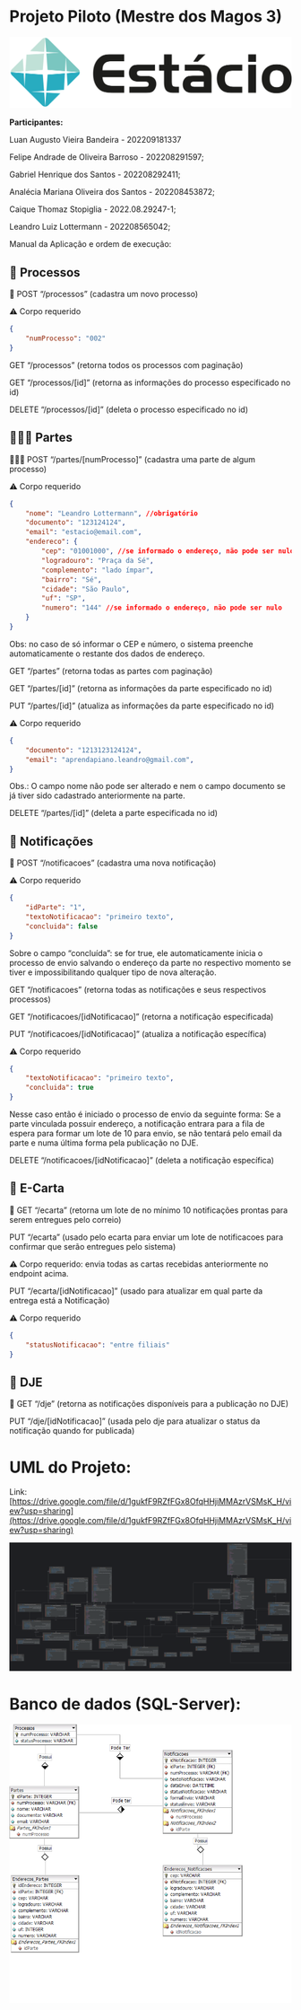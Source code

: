 # Projeto Piloto (Mestre dos Magos 3)

![estacio-logo.png](readme-images/estacio-logo.png)

**Participantes:**

Luan Augusto Vieira Bandeira - 202209181337

Felipe Andrade de Oliveira Barroso - 202208291597;

Gabriel Henrique dos Santos - 202208292411;

Analécia Mariana Oliveira dos Santos - 202208453872;

Caique Thomaz Stopiglia - 2022.08.29247-1;

Leandro Luiz Lottermann - 202208565042;

Manual da Aplicação e ordem de execução:

## 📃 Processos

<aside>
📃 POST “/processos” (cadastra um novo processo)

⚠️ Corpo requerido

```json
{
	"numProcesso": "002"
}
```

GET “/processos” (retorna todos os processos com paginação)

GET “/processos/[id]” (retorna as informações do processo especificado no id)

DELETE “/processos/[id]” (deleta o processo especificado no id)

</aside>

## 👨‍👩‍👦 Partes

<aside>
👨‍👩‍👦 POST “/partes/[numProcesso]” (cadastra uma parte de algum processo)

⚠️ Corpo requerido

```json
{
	"nome": "Leandro Lottermann", //obrigatório
	"documento": "123124124",
	"email": "estacio@email.com",
	"endereco": {
		"cep": "01001000", //se informado o endereço, não pode ser nulo
		"logradouro": "Praça da Sé",
		"complemento": "lado ímpar",
		"bairro": "Sé",
		"cidade": "São Paulo",
		"uf": "SP",
		"numero": "144" //se informado o endereço, não pode ser nulo
	}
}
```

Obs: no caso de só informar o CEP e número, o sistema preenche automaticamente o restante dos dados de endereço.

GET “/partes” (retorna todas as partes com paginação)

GET “/partes/[id]” (retorna as informações da parte especificado no id)

PUT “/partes/[id]” (atualiza as informações da parte especificado no id)

⚠️ Corpo requerido

```json
{
	"documento": "1213123124124",
	"email": "aprendapiano.leandro@gmail.com",
}
```

Obs.: O campo nome não pode ser alterado e nem o campo documento se já tiver sido cadastrado anteriormente na parte.

DELETE “/partes/[id]” (deleta a parte especificada no id)

</aside>

## 📨 Notificações

<aside>
📨 POST “/notificacoes” (cadastra uma nova notificação)

⚠️ Corpo requerido

```json
{
	"idParte": "1",
	"textoNotificacao": "primeiro texto",
	"concluida": false	
}
```

Sobre o campo “concluída”: se for true, ele automaticamente inicia o processo de envio salvando o endereço da parte no respectivo momento se tiver e impossibilitando qualquer tipo de nova alteração.

GET “/notificacoes” (retorna todas as notificações e seus respectivos processos)

GET “/notificacoes/[idNotificacao]” (retorna a notificação especificada)

PUT “/notificacoes/[idNotificacao]” (atualiza a notificação específica)

⚠️ Corpo requerido

```json
{
	"textoNotificacao": "primeiro texto",
	"concluida": true	
}
```

Nesse caso então é iniciado o processo de envio da seguinte forma: Se a parte vinculada possuir endereço, a notificação entrara para a fila de espera para formar um lote de 10 para envio, se não tentará pelo email da parte e numa última forma pela publicação no DJE.

DELETE “/notificacoes/[idNotificacao]” (deleta a notificação específica)

</aside>

## 🚀 E-Carta

<aside>
🚀 GET “/ecarta” (retorna um lote de no mínimo 10 notificações prontas para serem entregues pelo correio)

PUT “/ecarta” (usado pelo ecarta para enviar um lote de notificacoes para confirmar que serão entregues pelo sistema)

⚠️ Corpo requerido: envia todas as cartas recebidas anteriormente no endpoint acima.

PUT “/ecarta/[idNotificacao]” (usado para atualizar em qual parte da entrega está a Notificação)

⚠️ Corpo requerido

```json
{
	"statusNotificacao": "entre filiais"
}
```

</aside>

## 📰 DJE

<aside>
📰 GET “/dje” (retorna as notificações disponíveis para a publicação no DJE)

PUT “/dje/[idNotificacao]” (usada pelo dje para atualizar o status da notificação quando for publicada)

</aside>

# UML do Projeto:

Link: [https://drive.google.com/file/d/1gukfF9RZfFGx8OfqHHjiMMAzrVSMsK_H/view?usp=sharing](https://drive.google.com/file/d/1gukfF9RZfFGx8OfqHHjiMMAzrVSMsK_H/view?usp=sharing)

![DadosNotificacaoDetalhesNoEndereco.png](readme-images/DadosNotificacaoDetalhesNoEndereco.png)

# Banco de dados (SQL-Server):

![bancomm3.png](readme-images/bancomm3.png)